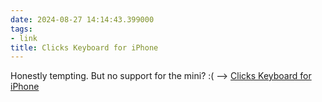```yaml
---
date: 2024-08-27 14:14:43.399000
tags:
- link
title: Clicks Keyboard for iPhone
---
```


Honestly tempting. But no support for the mini? :( --> [Clicks Keyboard for iPhone](https://www.clicks.tech/)